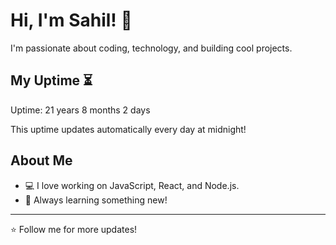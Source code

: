# Hi, I'm Sahil! 👋

I'm passionate about coding, technology, and building cool projects.

## My Uptime ⏳
Uptime: 21 years 8 months 2 days

This uptime updates automatically every day at midnight!

## About Me
- 💻 I love working on JavaScript, React, and Node.js.
- 🎯 Always learning something new!

---

⭐️ Follow me for more updates!

